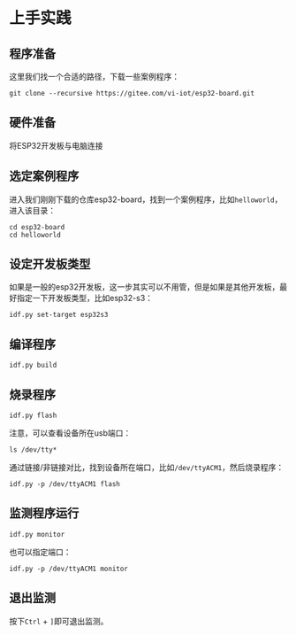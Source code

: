 # 上手实践

## 程序准备

这里我们找一个合适的路径，下载一些案例程序：

```shell
git clone --recursive https://gitee.com/vi-iot/esp32-board.git
```

## 硬件准备

将ESP32开发板与电脑连接

## 选定案例程序

进入我们刚刚下载的仓库esp32-board，找到一个案例程序，比如`helloworld`，进入该目录：

```shell
cd esp32-board
cd helloworld
```

## 设定开发板类型

如果是一般的esp32开发板，这一步其实可以不用管，但是如果是其他开发板，最好指定一下开发板类型，比如esp32-s3：

```shell
idf.py set-target esp32s3
```

## 编译程序

```shell
idf.py build
```

## 烧录程序

```shell
idf.py flash
```
注意，可以查看设备所在usb端口：

```shell
ls /dev/tty*
```

通过链接/非链接对比，找到设备所在端口，比如`/dev/ttyACM1`，然后烧录程序：

```shell
idf.py -p /dev/ttyACM1 flash
```

## 监测程序运行

```shell
idf.py monitor
```

也可以指定端口：

```shell
idf.py -p /dev/ttyACM1 monitor
```

## 退出监测

按下`Ctrl` + `]`即可退出监测。